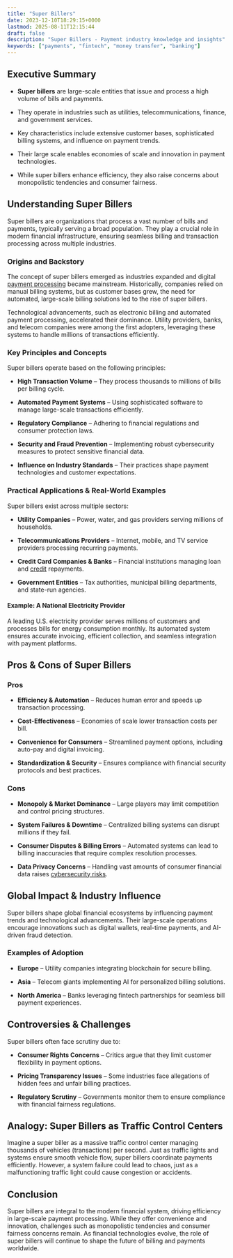 ```yaml
---
title: "Super Billers"
date: 2023-12-10T18:29:15+0000
lastmod: 2025-08-11T12:15:44
draft: false
description: "Super Billers - Payment industry knowledge and insights"
keywords: ["payments", "fintech", "money transfer", "banking"]
---
```


## Executive Summary

- **Super billers** are large-scale entities that issue and process a high volume of bills and payments.

- They operate in industries such as utilities, telecommunications, finance, and government services.

- Key characteristics include extensive customer bases, sophisticated billing systems, and influence on payment trends.

- Their large scale enables economies of scale and innovation in payment technologies.

- While super billers enhance efficiency, they also raise concerns about monopolistic tendencies and consumer fairness.

## Understanding Super Billers

Super billers are organizations that process a vast number of bills and payments, typically serving a broad population. They play a crucial role in modern financial infrastructure, ensuring seamless billing and transaction processing across multiple industries.

### Origins and Backstory

The concept of super billers emerged as industries expanded and digital [payment processing](https://faisalkhanllc.xyz/resources/payments-wiki/p/payment-processor/) became mainstream. Historically, companies relied on manual billing systems, but as customer bases grew, the need for automated, large-scale billing solutions led to the rise of super billers.

Technological advancements, such as electronic billing and automated payment processing, accelerated their dominance. Utility providers, banks, and telecom companies were among the first adopters, leveraging these systems to handle millions of transactions efficiently.

### Key Principles and Concepts

Super billers operate based on the following principles:

- **High Transaction Volume** – They process thousands to millions of bills per billing cycle.

- **Automated Payment Systems** – Using sophisticated software to manage large-scale transactions efficiently.

- **Regulatory Compliance** – Adhering to financial regulations and consumer protection laws.

- **Security and Fraud Prevention** – Implementing robust cybersecurity measures to protect sensitive financial data.

- **Influence on Industry Standards** – Their practices shape payment technologies and customer expectations.

### Practical Applications & Real-World Examples

Super billers exist across multiple sectors:

- **Utility Companies** – Power, water, and gas providers serving millions of households.

- **Telecommunications Providers** – Internet, mobile, and TV service providers processing recurring payments.

- **Credit Card Companies & Banks** – Financial institutions managing loan and [credit](https://faisalkhanllc.xyz/resources/payments-wiki/c/credit-card/) repayments.

- **Government Entities** – Tax authorities, municipal billing departments, and state-run agencies.

#### Example: A National Electricity Provider

A leading U.S. electricity provider serves millions of customers and processes bills for energy consumption monthly. Its automated system ensures accurate invoicing, efficient collection, and seamless integration with payment platforms.

## Pros & Cons of Super Billers

### Pros

- **Efficiency & Automation** – Reduces human error and speeds up transaction processing.

- **Cost-Effectiveness** – Economies of scale lower transaction costs per bill.

- **Convenience for Consumers** – Streamlined payment options, including auto-pay and digital invoicing.

- **Standardization & Security** – Ensures compliance with financial security protocols and best practices.

### Cons

- **Monopoly & Market Dominance** – Large players may limit competition and control pricing structures.

- **System Failures & Downtime** – Centralized billing systems can disrupt millions if they fail.

- **Consumer Disputes & Billing Errors** – Automated systems can lead to billing inaccuracies that require complex resolution processes.

- **Data Privacy Concerns** – Handling vast amounts of consumer financial data raises [cybersecurity risks](https://faisalkhanllc.xyz/resources/payments-wiki/d/data-security/).

## Global Impact & Industry Influence

Super billers shape global financial ecosystems by influencing payment trends and technological advancements. Their large-scale operations encourage innovations such as digital wallets, real-time payments, and AI-driven fraud detection.

### Examples of Adoption

- **Europe** – Utility companies integrating blockchain for secure billing.

- **Asia** – Telecom giants implementing AI for personalized billing solutions.

- **North America** – Banks leveraging fintech partnerships for seamless bill payment experiences.

## Controversies & Challenges

Super billers often face scrutiny due to:

- **Consumer Rights Concerns** – Critics argue that they limit customer flexibility in payment options.

- **Pricing Transparency Issues** – Some industries face allegations of hidden fees and unfair billing practices.

- **Regulatory Scrutiny** – Governments monitor them to ensure compliance with financial fairness regulations.

## Analogy: Super Billers as Traffic Control Centers

Imagine a super biller as a massive traffic control center managing thousands of vehicles (transactions) per second. Just as traffic lights and systems ensure smooth vehicle flow, super billers coordinate payments efficiently. However, a system failure could lead to chaos, just as a malfunctioning traffic light could cause congestion or accidents.

## Conclusion

Super billers are integral to the modern financial system, driving efficiency in large-scale payment processing. While they offer convenience and innovation, challenges such as monopolistic tendencies and consumer fairness concerns remain. As financial technologies evolve, the role of super billers will continue to shape the future of billing and payments worldwide.